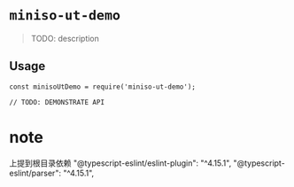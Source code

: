 # `miniso-ut-demo`

> TODO: description

## Usage

```
const minisoUtDemo = require('miniso-ut-demo');

// TODO: DEMONSTRATE API
```

# note
上提到根目录依赖
"@typescript-eslint/eslint-plugin": "^4.15.1",
"@typescript-eslint/parser": "^4.15.1",
